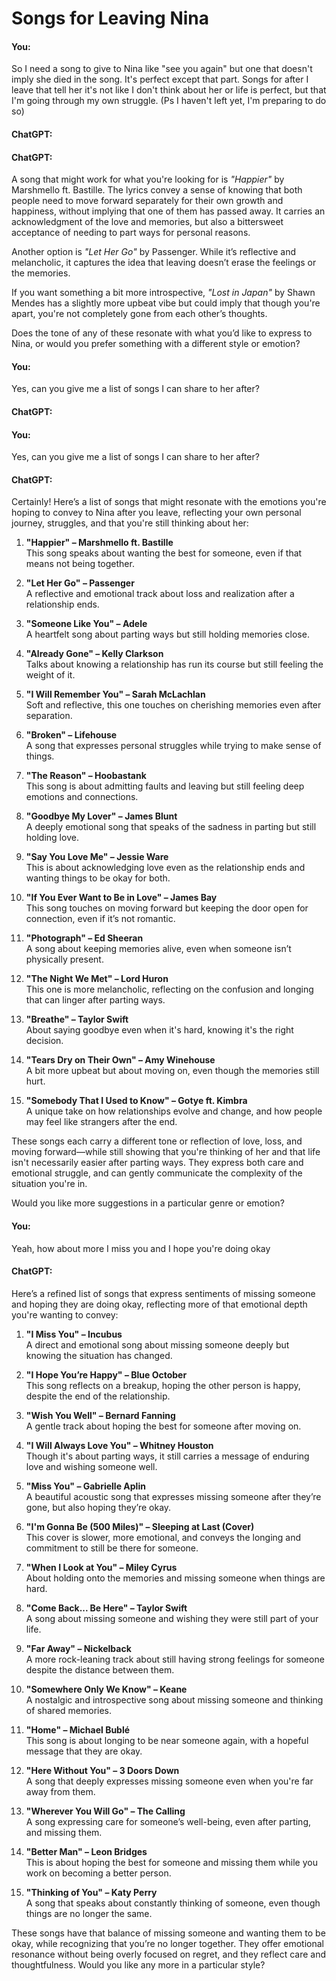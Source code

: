 # Songs for Leaving Nina

#### You:
So I need a song to give to Nina like "see you again" but one that doesn't imply she died in the song. It's perfect except that part. Songs for after I leave that tell her it's not like I don't think about her or life is perfect, but that I'm going through my own struggle. (Ps I haven't left yet, I'm preparing to do so)

#### ChatGPT:


#### ChatGPT:
A song that might work for what you're looking for is *"Happier"* by Marshmello ft. Bastille. The lyrics convey a sense of knowing that both people need to move forward separately for their own growth and happiness, without implying that one of them has passed away. It carries an acknowledgment of the love and memories, but also a bittersweet acceptance of needing to part ways for personal reasons.

Another option is *"Let Her Go"* by Passenger. While it’s reflective and melancholic, it captures the idea that leaving doesn’t erase the feelings or the memories.

If you want something a bit more introspective, *"Lost in Japan"* by Shawn Mendes has a slightly more upbeat vibe but could imply that though you're apart, you're not completely gone from each other’s thoughts.

Does the tone of any of these resonate with what you’d like to express to Nina, or would you prefer something with a different style or emotion?


#### You:
Yes, can you give me a list of songs I can share to her after? 

#### ChatGPT:


#### You:
Yes, can you give me a list of songs I can share to her after? 

#### ChatGPT:
Certainly! Here’s a list of songs that might resonate with the emotions you're hoping to convey to Nina after you leave, reflecting your own personal journey, struggles, and that you're still thinking about her:

1. **"Happier" – Marshmello ft. Bastille**\
   This song speaks about wanting the best for someone, even if that means not being together.

2. **"Let Her Go" – Passenger**\
   A reflective and emotional track about loss and realization after a relationship ends.

3. **"Someone Like You" – Adele**\
   A heartfelt song about parting ways but still holding memories close.

4. **"Already Gone" – Kelly Clarkson**\
   Talks about knowing a relationship has run its course but still feeling the weight of it.

5. **"I Will Remember You" – Sarah McLachlan**\
   Soft and reflective, this one touches on cherishing memories even after separation.

6. **"Broken" – Lifehouse**\
   A song that expresses personal struggles while trying to make sense of things.

7. **"The Reason" – Hoobastank**\
   This song is about admitting faults and leaving but still feeling deep emotions and connections.

8. **"Goodbye My Lover" – James Blunt**\
   A deeply emotional song that speaks of the sadness in parting but still holding love.

9. **"Say You Love Me" – Jessie Ware**\
   This is about acknowledging love even as the relationship ends and wanting things to be okay for both.

10. **"If You Ever Want to Be in Love" – James Bay**\
    This song touches on moving forward but keeping the door open for connection, even if it’s not romantic.

11. **"Photograph" – Ed Sheeran**\
    A song about keeping memories alive, even when someone isn’t physically present.

12. **"The Night We Met" – Lord Huron**\
    This one is more melancholic, reflecting on the confusion and longing that can linger after parting ways.

13. **"Breathe" – Taylor Swift**\
    About saying goodbye even when it's hard, knowing it's the right decision.

14. **"Tears Dry on Their Own" – Amy Winehouse**\
    A bit more upbeat but about moving on, even though the memories still hurt.

15. **"Somebody That I Used to Know" – Gotye ft. Kimbra**\
    A unique take on how relationships evolve and change, and how people may feel like strangers after the end.

These songs each carry a different tone or reflection of love, loss, and moving forward—while still showing that you're thinking of her and that life isn't necessarily easier after parting ways. They express both care and emotional struggle, and can gently communicate the complexity of the situation you're in.

Would you like more suggestions in a particular genre or emotion?


#### You:
Yeah, how about more I miss you and I hope you're doing okay

#### ChatGPT:
Here’s a refined list of songs that express sentiments of missing someone and hoping they are doing okay, reflecting more of that emotional depth you're wanting to convey:

1. **"I Miss You" – Incubus**\
   A direct and emotional song about missing someone deeply but knowing the situation has changed.

2. **"I Hope You’re Happy" – Blue October**\
   This song reflects on a breakup, hoping the other person is happy, despite the end of the relationship.

3. **"Wish You Well" – Bernard Fanning**\
   A gentle track about hoping the best for someone after moving on.

4. **"I Will Always Love You" – Whitney Houston**\
   Though it's about parting ways, it still carries a message of enduring love and wishing someone well.

5. **"Miss You" – Gabrielle Aplin**\
   A beautiful acoustic song that expresses missing someone after they’re gone, but also hoping they’re okay.

6. **"I'm Gonna Be (500 Miles)" – Sleeping at Last (Cover)**\
   This cover is slower, more emotional, and conveys the longing and commitment to still be there for someone.

7. **"When I Look at You" – Miley Cyrus**\
   About holding onto the memories and missing someone when things are hard.

8. **"Come Back... Be Here" – Taylor Swift**\
   A song about missing someone and wishing they were still part of your life.

9. **"Far Away" – Nickelback**\
   A more rock-leaning track about still having strong feelings for someone despite the distance between them.

10. **"Somewhere Only We Know" – Keane**\
    A nostalgic and introspective song about missing someone and thinking of shared memories.

11. **"Home" – Michael Bublé**\
    This song is about longing to be near someone again, with a hopeful message that they are okay.

12. **"Here Without You" – 3 Doors Down**\
    A song that deeply expresses missing someone even when you're far away from them.

13. **"Wherever You Will Go" – The Calling**\
    A song expressing care for someone’s well-being, even after parting, and missing them.

14. **"Better Man" – Leon Bridges**\
    This is about hoping the best for someone and missing them while you work on becoming a better person.

15. **"Thinking of You" – Katy Perry**\
    A song that speaks about constantly thinking of someone, even though things are no longer the same.

These songs have that balance of missing someone and wanting them to be okay, while recognizing that you’re no longer together. They offer emotional resonance without being overly focused on regret, and they reflect care and thoughtfulness. Would you like any more in a particular style?
